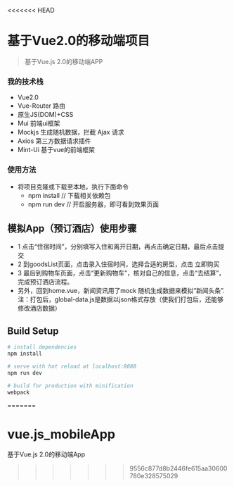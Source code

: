 <<<<<<< HEAD
# 基于Vue2.0的移动端项目

> 基于Vue.js 2.0的移动端APP

### 我的技术栈
- Vue2.0
- Vue-Router  路由
- 原生JS(DOM)+CSS
- Mui  前端ui框架
- Mockjs  生成随机数据，拦截 Ajax 请求
- Axios  第三方数据请求插件
- Mint-Ui  基于vue的前端框架
### 使用方法
- 将项目克隆或下载至本地，执行下面命令
	+ npm install  // 下载相关依赖包
	+ npm run dev  // 开启服务器，即可看到效果页面
## 模拟App（预订酒店）使用步骤
- 1 点击“住宿时间”，分别填写入住和离开日期，再点击确定日期，最后点击提交
- 2 到goodsList页面，点击录入住宿时间，选择合适的房型，点击 立即购买
- 3 最后到购物车页面，点击“更新购物车”，核对自己的信息，点击“去结算”，完成预订酒店流程。
- 另外，回到home.vue，新闻资讯用了mock 随机生成数据来模拟“新闻头条”.
注：打包后，global-data.js是数据以json格式存放（使我们打包后，还能够修改酒店数据）



## Build Setup

``` bash
# install dependencies
npm install

# serve with hot reload at localhost:8080
npm run dev

# build for production with minification
webpack
```
=======
# vue.js_mobileApp
基于Vue.js 2.0的移动端App
>>>>>>> 9556c877d8b2446fe615aa30600780e328575029
